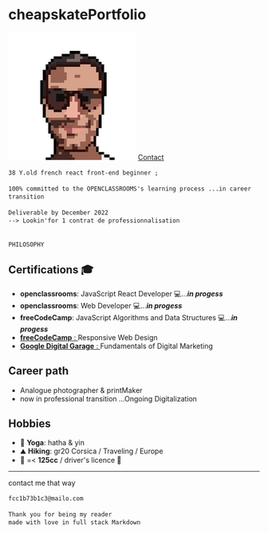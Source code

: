 # cheapskatePortfolio

![ID](Picture/FOTO003.png)
[Contact](mailto:fcc1b73b1c3@mailo.com)


    38 Y.old french react front-end beginner ;

    100% committed to the OPENCLASSROOMS's learning process ...in career transition 

    Deliverable by December 2022
    --> Lookin'for 1 contrat de professionnalisation


    PHILOSOPHY







## Certifications 🎓

- **openclassrooms**: JavaScript React Developer 💻...**_in progess_**
- **openclassrooms**: Web Developer 💻...**_in progess_**
- **freeCodeCamp**: JavaScript Algorithms and Data Structures 💻...**_in progess_**
- [**freeCodeCamp** : ](https://www.freecodecamp.org/certification/git504/responsive-web-design)Responsive Web Design
- [**Google Digital Garage** : ](https://github.com/git504/git504/blob/main/Developer%20Certification/Google%20garage%20Marketing.pdf) Fundamentals of Digital Marketing

## Career path

- Analogue photographer & printMaker
- now in professional transition ...Ongoing Digitalization

## Hobbies

- 🧘 **Yoga**: hatha & yin
- ⛰️ **Hiking**: gr20 Corsica / Traveling / Europe
- 🛵 =< **125cc** / driver's licence 🚗

---




  contact me that way

    fcc1b73b1c3@mailo.com

    Thank you for being my reader
    made with love in full stack Markdown